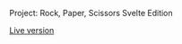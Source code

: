 Project: Rock, Paper, Scissors
Svelte Edition

[Live version](https://scrof90.github.io/rps-svelte/ "Rock, Paper, Scissors SE")